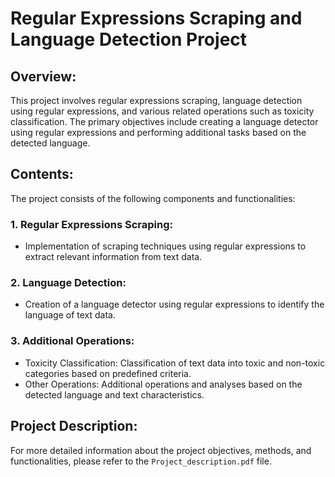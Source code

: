 # Regular Expressions Scraping and Language Detection Project

## Overview:
This project involves regular expressions scraping, language detection using regular expressions, and various related operations such as toxicity classification. The primary objectives include creating a language detector using regular expressions and performing additional tasks based on the detected language.

## Contents:
The project consists of the following components and functionalities:

### 1. Regular Expressions Scraping:
- Implementation of scraping techniques using regular expressions to extract relevant information from text data.

### 2. Language Detection:
- Creation of a language detector using regular expressions to identify the language of text data.

### 3. Additional Operations:
- Toxicity Classification: Classification of text data into toxic and non-toxic categories based on predefined criteria.
- Other Operations: Additional operations and analyses based on the detected language and text characteristics.

## Project Description:
For more detailed information about the project objectives, methods, and functionalities, please refer to the `Project_description.pdf` file.


